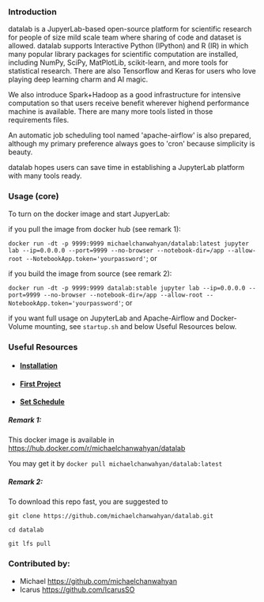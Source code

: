 ### Introduction

datalab is a JupyerLab-based open-source platform for scientific research for people of size mild scale team where sharing of code and dataset is allowed. datalab supports Interactive Python (IPython) and R (IR) in which many popular library packages for scientific computation are installed, including NumPy, SciPy, MatPlotLib, scikit-learn, and more tools for statistical research. There are also Tensorflow and Keras for users who love playing deep learning charm and AI magic.

We also introduce Spark+Hadoop as a good infrastructure for intensive computation so that users receive benefit wherever highend performance machine is available. There are many more tools listed in those requirements files.

An automatic job scheduling tool named 'apache-airflow' is also prepared, although my primary preference always goes to 'cron' because simplicity is beauty.

datalab hopes users can save time in establishing a JupyterLab platform with many tools ready.

### Usage (core)

To turn on the docker image and start JupyerLab:

if you pull the image from docker hub (see remark 1):

`docker run -dt -p 9999:9999 michaelchanwahyan/datalab:latest jupyter lab --ip=0.0.0.0 --port=9999 --no-browser --notebook-dir=/app --allow-root --NotebookApp.token='yourpassword'`; or

if you build the image from source (see remark 2):

`docker run -dt -p 9999:9999 datalab:stable jupyter lab --ip=0.0.0.0 --port=9999 --no-browser --notebook-dir=/app --allow-root --NotebookApp.token='yourpassword'`; or

if you want full usage on JupyterLab and Apache-Airflow and Docker-Volume mounting, see `startup.sh` and below Useful Resources below.

### Useful Resources
- #### [Installation](https://github.com/michaelchanwahyan/datalab/wiki/Installation)
- #### [First Project](https://github.com/michaelchanwahyan/datalab/wiki/First-project)
- #### [Set Schedule](https://github.com/michaelchanwahyan/datalab/wiki/Set-Schedule)


##### Remark 1:

This docker image is available in https://hub.docker.com/r/michaelchanwahyan/datalab

You may get it by `docker pull michaelchanwahyan/datalab:latest`

##### Remark 2:

To download this repo fast, you are suggested to 

`git clone https://github.com/michaelchanwahyan/datalab.git`

`cd datalab`

`git lfs pull`

### Contributed by:

- Michael https://github.com/michaelchanwahyan
- Icarus https://github.com/IcarusSO